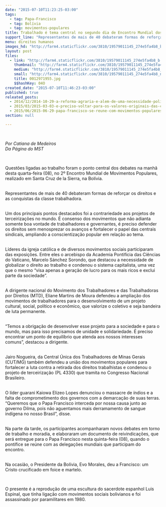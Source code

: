 ```yaml
---
date: "2015-07-10T11:23:25-03:00"
tags:
  - tag: Papa-Francisco
  - tag: Bolívia
  - tag: movimentos-populares
title: Trabalhado é tema central no segundo dia de Encontro Mundial dos Movimentos Populares
support_line: "Representantes de mais de 40 debateram formas de reforçar os direitos e as conquistas da classe trabalhadora. "
menu: direitos humanos
images_hd: "http://farm4.staticflickr.com/3810/19579011145_274e5fa4b8_b.jpg"
layout: post
files:
  - link: "http://farm4.staticflickr.com/3810/19579011145_274e5fa4b8_b.jpg"
    thumbnail: "http://farm4.staticflickr.com/3810/19579011145_274e5fa4b8_t.jpg"
    medium: "http://farm4.staticflickr.com/3810/19579011145_274e5fa4b8_z.jpg"
    small: "http://farm4.staticflickr.com/3810/19579011145_274e5fa4b8_n.jpg"
    title: 0012971955.jpg
    $$hashKey: 04O
created_date: "2015-07-10T11:46:23-03:00"
published: true
releated_posts:
  - 2014/12/2014-10-29-a-reforma-agraria-e-alem-de-uma-necessidade-politica-uma-obrigacao-moral-disse-papa.md
  - 2015/03/2015-03-03-e-preciso-voltar-para-os-valores-originais-das-cooperativas-afirma-papa.md
  - 2015/06/2015-06-29-papa-francisco-se-reune-com-movimentos-populares-na-bolivia.md
section: null

---
```

<p>&nbsp;</p>

<p><em>Por Catiana de Medeiros<br />
Da P&aacute;gina do MST</em></p>

<p>&nbsp;</p>

<p>Quest&otilde;es ligadas ao trabalho foram o ponto central dos debates na manh&atilde; desta quarta-feira (08), no 2&ordm; Encontro Mundial de Movimentos Populares, realizado em Santa Cruz de la Sierra, na Bol&iacute;via.</p>

<p><br />
Representantes de mais de 40 debateram formas de refor&ccedil;ar os direitos e as conquistas da classe trabalhadora.&nbsp;</p>

<p><br />
Um dos principais pontos destacados foi a contrariedade aos projetos de terceiriza&ccedil;&otilde;es no mundo. &Eacute; consenso dos movimentos&nbsp;que n&atilde;o adianta somente boa vontade de trabalhadores e governantes, &eacute; preciso defender os direitos sem menosprezar os avan&ccedil;os e fortalecer o papel das centrais sindicais, ampliando a conscientiza&ccedil;&atilde;o popular em rela&ccedil;&atilde;o ao tema.</p>

<p><br />
L&iacute;deres da igreja cat&oacute;lica e de diversos movimentos sociais participaram das exposi&ccedil;&otilde;es. Entre eles o arcebispo da Academia Pontif&iacute;cia das Ci&ecirc;ncias do Vaticano, Marcelo S&aacute;nchez Sorondo, que destacou a necessidade de globalizar o direito ao trabalho e condenou o sistema capitalista, uma vez que o mesmo &ldquo;visa apenas a gera&ccedil;&atilde;o de lucro para os mais ricos e exclui parte da sociedade&rdquo;.</p>

<p><br />
A dirigente nacional do Movimento dos Trabalhadores e das Trabalhadoras por Direitos (MTD), Eliane Martins de Moura defendeu a amplia&ccedil;&atilde;o dos movimentos de trabalhadores para o desenvolvimento de um projeto cultural, social, pol&iacute;tico e econ&ocirc;mico, que valorize o coletivo e seja bandeira de luta permanente.</p>

<p><br />
&ldquo;Temos a obriga&ccedil;&atilde;o de desenvolver esse projeto para a sociedade e para o mundo, mas para isso precisamos de unidade e solidariedade. &Eacute; preciso encontrar um ponto de equil&iacute;brio que atenda aos nossos interesses comuns&rdquo;, destacou&nbsp;a dirigente.</p>

<p><br />
Jairo Nogueira, da Central &Uacute;nica dos Trabalhadores de Minas Gerais (CUT/MG) tamb&eacute;m defendeu a uni&atilde;o dos movimentos populares para fortalecer a luta contra a retirada dos direitos trabalhistas e condenou o projeto de terceiriza&ccedil;&atilde;o (PL 4330) que tramita no Congresso Nacional Brasileiro.</p>

<p><br />
O l&iacute;der guarani Kaiowa Elizeo Lopes denunciou o massacre de &iacute;ndios e a falta de comprometimento dos governos com a demarca&ccedil;&atilde;o de suas terras. &ldquo;Queremos que o Papa Francisco interceda por nossa causa junto ao governo Dilma, pois n&atilde;o aguentamos mais derramamento de sangue ind&iacute;gena no nosso Brasil&rdquo;, disse.</p>

<p><br />
Na parte da tarde, os participantes acompanharam novos debates em torno de trabalho e moradia, e elaboraram um documento de reivindica&ccedil;&otilde;es, que ser&aacute; entregue para o Papa Francisco nesta quinta-feira (08), quando o pont&iacute;fice se re&uacute;ne com as delega&ccedil;&otilde;es mundiais que participam do encontro.</p>

<p><br />
Na ocasi&atilde;o, o Presidente da Bol&iacute;via,&nbsp;Evo Morales, deu a Francisco: um Cristo crucificado em foice e martelo.</p>

<p>&nbsp;</p>

<p>O presente &eacute;&nbsp;a reprodu&ccedil;&atilde;o de uma escultura do sacerdote espanhol Luis Espinal, que tinha liga&ccedil;&atilde;o com movimentos sociais bolivianos e foi assassinado por paramilitares em 1980.</p>
